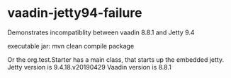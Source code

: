 # vaadin-jetty94-failure
Demonstrates incompatiblity between vaadin 8.8.1 and Jetty 9.4

executable jar:
mvn clean compile package

Or the org.test.Starter has a main class, that starts up the embedded jetty.
Jetty version is 9.4.18.v20190429
Vaadin version is 8.8.1
